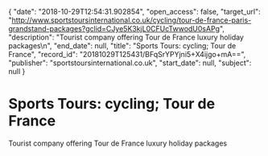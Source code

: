 {
  "date": "2018-10-29T12:54:31.902854", 
  "open_access": false, 
  "target_url": "http://www.sportstoursinternational.co.uk/cycling/tour-de-france-paris-grandstand-packages?gclid=CJye5K3kjL0CFUcTwwodU0sAPg", 
  "description": "Tourist company offering Tour de France luxury holiday packages\n", 
  "end_date": null, 
  "title": "Sports Tours: cycling; Tour de France", 
  "record_id": "20181029T125431/BFqSrYPYjni5+X4ijgo+mA==", 
  "publisher": "sportstoursinternational.co.uk", 
  "start_date": null, 
  "subject": null
}

# Sports Tours: cycling; Tour de France

Tourist company offering Tour de France luxury holiday packages
